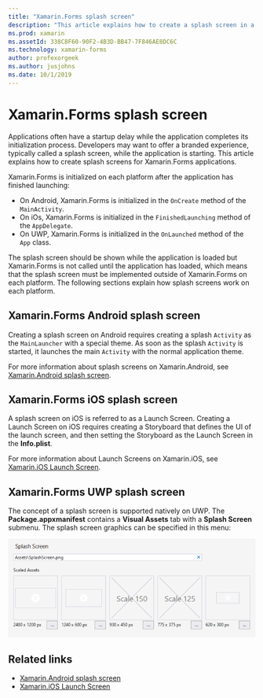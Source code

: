 ```yaml
---
title: "Xamarin.Forms splash screen"
description: "This article explains how to create a splash screen in a Xamarin.Forms application."
ms.prod: xamarin
ms.assetId: 338C8F60-90F2-4B3D-BB47-7F846AE8DC6C
ms.technology: xamarin-forms
author: profexorgeek
ms.author: jusjohns
ms.date: 10/1/2019
---
```


# Xamarin.Forms splash screen

Applications often have a startup delay while the application completes its initialization process. Developers may want to offer a branded experience, typically called a splash screen, while the application is starting. This article explains how to create splash screens for Xamarin.Forms applications.

Xamarin.Forms is initialized on each platform after the application has finished launching:

- On Android, Xamarin.Forms is initialized in the `OnCreate` method of the `MainActivity`.
- On iOs, Xamarin.Forms is initialized in the `FinishedLaunching` method of the `AppDelegate`.
- On UWP, Xamarin.Forms is initialized in the `OnLaunched` method of the `App` class.

The splash screen should be shown while the application is loaded but Xamarin.Forms is not called until the application has loaded, which means that the splash screen must be implemented outside of Xamarin.Forms on each platform. The following sections explain how splash screens work on each platform.

## Xamarin.Forms Android splash screen

Creating a splash screen on Android requires creating a splash `Activity` as the `MainLauncher` with a special theme. As soon as the splash `Activity` is started, it launches the main `Activity` with the normal application theme.

For more information about splash screens on Xamarin.Android, see [Xamarin.Android splash screen](~/android/user-interface/splash-screen.md).

## Xamarin.Forms iOS splash screen

A splash screen on iOS is referred to as a Launch Screen. Creating a Launch Screen on iOS requires creating a Storyboard that defines the UI of the launch screen, and then setting the Storyboard as the Launch Screen in the **Info.plist**.

For more information about Launch Screens on Xamarin.iOS, see [Xamarin.iOS Launch Screen](~/ios/app-fundamentals/images-icons/launch-screens.md).

## Xamarin.Forms UWP splash screen

The concept of a splash screen is supported natively on UWP. The **Package.appxmanifest** contains a **Visual Assets** tab with a **Splash Screen** submenu. The splash screen graphics can be specified in this menu:

[![Setting splash screen on UWP](splashscreen-images/uwp-splashscreen-cropped.png)](splashscreen-images/uwp-splashscreen.png#lightbox)

## Related links

- [Xamarin.Android splash screen](~/android/user-interface/splash-screen.md)
- [Xamarin.iOS Launch Screen](~/ios/app-fundamentals/images-icons/launch-screens.md)
